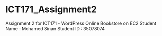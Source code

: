 # ICT171_Assignment2
Assignment 2 for ICT171 - WordPress Online Bookstore on EC2
Student Name : Mohamed Sinan
Student ID : 35078074

